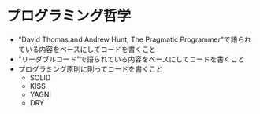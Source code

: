 # プログラミング哲学

- "David Thomas and Andrew Hunt, The Pragmatic Programmer"で語られている内容をベースにしてコードを書くこと
- "リーダブルコード"で語られている内容をベースにしてコードを書くこと
- プログラミング原則に則ってコードを書くこと
  - SOLID
  - KISS
  - YAGNI
  - DRY
